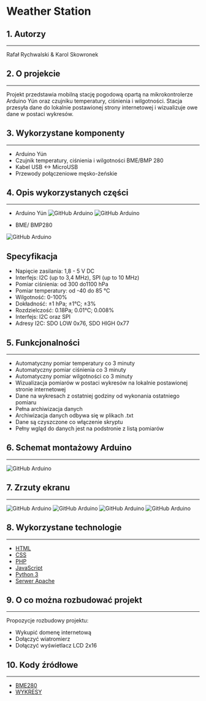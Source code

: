 # Weather Station
## 1. Autorzy
----
Rafał Rychwalski & Karol Skowronek

## 2. O projekcie
----
Projekt przedstawia mobilną stację pogodową opartą na mikrokontrolerze Arduino Yún oraz czujniku temperatury, ciśnienia i wilgotności. Stacja przesyła dane do lokalnie postawionej strony internetowej i wizualizuje owe dane w postaci wykresów.

## 3. Wykorzystane komponenty
----
- Arduino Yún
- Czujnik temperatury, ciśnienia i wilgotności BME/BMP 280
- Kabel USB <-> MicroUSB
- Przewody połączeniowe męsko-żeńskie
## 4. Opis wykorzystanych części
----
* Arduino Yún
![GitHub Arduino](/Images/arduino.PNG)
![GitHub Arduino](/Images/arduino_spec.PNG)

* BME/ BMP280

![GitHub Arduino](/Images/bme.PNG)
## Specyfikacja
- Napięcie zasilania: 1,8 - 5 V DC
- Interfejs: I2C (up to 3,4 MHz), SPI (up to 10 MHz)
- Pomiar ciśnienia: od 300 do1100 hPa
- Pomiar temperatury: od -40 do 85 °C
- Wilgotność: 0-100%
- Dokładność: ±1 hPa; ±1°C; ±3%
- Rozdzielczość: 0.18Pa; 0.01°C; 0.008%
- Interfejs: I2C oraz SPI
- Adresy I2C: SDO LOW 0x76, SDO HIGH 0x77
## 5. Funkcjonalności
----
- Automatyczny pomiar temperatury co 3 minuty
- Automatyczny pomiar ciśnienia co 3 minuty
- Automatyczny pomiar wilgotności co 3 minuty
- Wizualizacja pomiarów w postaci wykresów na lokalnie postawionej stronie internetowej
- Dane na wykresach z ostatniej godziny od wykonania ostatniego pomiaru
- Pełna archiwizacja danych
- Archiwizacja danych odbywa się w plikach .txt
- Dane są czyszczone co włączenie skryptu
- Pełny wgląd do danych jest na podstronie z listą pomiarów
## 6. Schemat montażowy Arduino
----
![GitHub Arduino](/Images/scheme.PNG)
## 7. Zrzuty ekranu
----
![GitHub Arduino](/Images/web1.PNG)
![GitHub Arduino](/Images/web2.PNG)
![GitHub Arduino](/Images/web3.PNG)
![GitHub Arduino](/Images/web4.PNG)
## 8. Wykorzystane technologie
----
* [HTML](https://devdocs.io/html/) 
* [CSS](https://devdocs.io/css/)
* [PHP](https://www.php.net/docs.php) 
* [JavaScript](https://devdocs.io/javascript/t) 
* [Python 3](https://docs.python.org/3/)
* [Serwer Apache](https://httpd.apache.org/)
## 9. O co można rozbudować projekt
----
Propozycje rozbudowy projektu:
- Wykupić domenę internetową
- Dołączyć wiatromierz
- Dołączyć wyświetlacz LCD 2x16
## 10. Kody źródłowe
----
* [BME280](https://github.com/adafruit/Adafruit_BME280_Library)
* [WYKRESY](https://developers.google.com/chart/interactive/docs/gallery/linechart)
